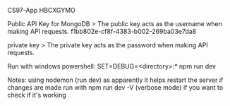 
CS97-App
HBCXGYMO

Public API Key for MongoDB > The public key acts as the username when making API requests.
f1bb802e-cf8f-4383-b002-269ba03e7da8

private key > The private key acts as the password when making API requests.

Run with windows powershell:
SET=DEBUG=\<directory\>:*
npm run dev

Notes:
using nodemon (run dev) as apparently it helps restart the server if changes are made
run with npm run dev -V (verbose mode) if you want to check if it's working